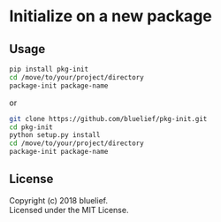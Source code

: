 # Initialize on a new package

## Usage

```sh
pip install pkg-init
cd /move/to/your/project/directory
package-init package-name
```

or

```sh
git clone https://github.com/bluelief/pkg-init.git
cd pkg-init
python setup.py install
cd /move/to/your/project/directory
package-init package-name
```


## License

Copyright (c) 2018 bluelief.  
Licensed under the MIT License.  
